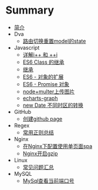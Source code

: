 # Summary

* [简介](README.md)
* Dva
  * [路由切换重置model的state](dva/model-reset-state.md)
* Javascript
  * [详解i++ 和 ++i](javascript/i.md)
  * [ES6 Class 的继承](javascript/es6-class-extends.md)
  * [继承](javascript/inheritance.md)
  * [ES6 - 对象的扩展](javascript/object.md)
  * [ES6 - Promise 对象](javascript/promise.md)
  * [node+multer上传图片](javascript/node-multer.md)
  * [echarts-graph](javascript/echarts-graph.md)
  * [new Date 不同时区的转换](javascript/different-time-zones.md)
* GitHub
  * [创建github page](github/create-github-page.md)
* Regex
  * [常用正则总结](regex/common.md)
* Nginx
  * [在Nginx下配置使用单页面spa](nginx/spa.md)
  * [Nginx开启gzip](nginx/gzip.md)
* Linux
  * [常见问题汇总](linux/common.md)
* MySQL
  * [MySql查看当前端口号](mysql/check-port.md)


